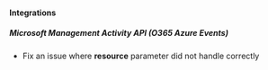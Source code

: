 
#### Integrations
##### Microsoft Management Activity API (O365 Azure Events)
- Fix an issue where **resource** parameter did not handle correctly
